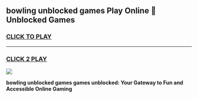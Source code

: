 
## bowling unblocked games Play Online 👋 Unblocked Games
<h3>
<a href="https://premium.freeplayer.one?title=bowling_unblocked_games&ref=19F">CLICK TO PLAY</a></h3>
<hr>

<h3>
<a href="https://premium.freeplayer.one?title=bowling_unblocked_games&ref=19F">CLICK 2 PLAY</a>
  
</h3>

<a href="https://premium.freeplayer.one?title=bowling_unblocked_games&ref=19F"><img src="https://clearcache.store/games.png"></a>


**bowling unblocked games games unblocked: Your Gateway to Fun and Accessible Online Gaming**
